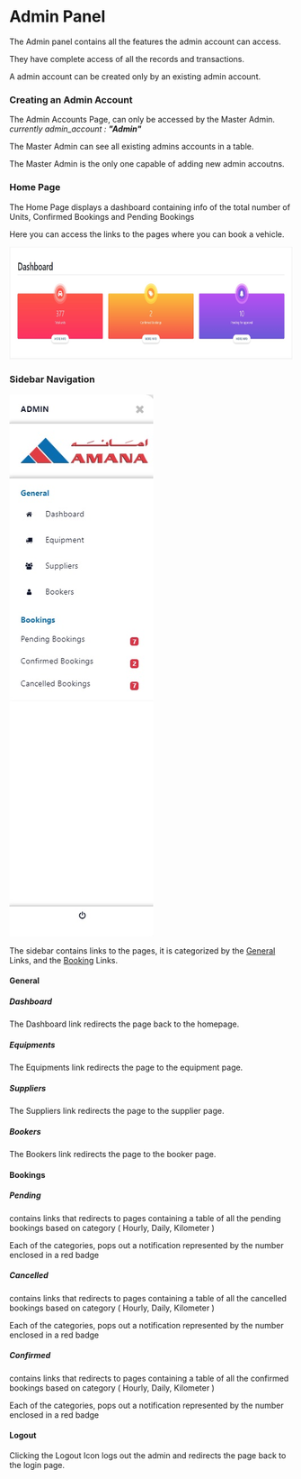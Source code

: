 # Admin Panel

The Admin panel contains all the features the admin account can access.

They have complete access of all the records and transactions.

A admin account can be created only by an existing admin account.

### Creating an Admin Account
The Admin Accounts Page, can only be accessed by the Master Admin.
_currently admin_account : **"Admin"**_

The Master Admin can see all existing admins accounts in a table.

The Master Admin is the only one capable of adding new admin accoutns.

### Home Page
     
The Home Page displays a dashboard containing info of the total number of Units, Confirmed Bookings and Pending Bookings

Here you can access the links to the pages where you can book a vehicle.


<img src="./media/Admin/dashboard.jpg"
     alt="Welcome Page"
     style="margin-left: auto; margin-right: auto; height: 200px" />   

### Sidebar Navigation

<img src="./media/Admin/sidebar.jpg"
     alt="Welcome Page"
     style="margin-left: auto; margin-right: auto; " />   

The sidebar contains links to the pages, it is categorized by the [General](admin.md#General) Links, and the [Booking](admin.md#General) Links.

#### General
##### Dashboard

The Dashboard link redirects the page back to the homepage.

##### Equipments

The Equipments link redirects the page to the equipment page.

##### Suppliers

The Suppliers link redirects the page to the supplier page.

##### Bookers

The Bookers link redirects the page to the booker page.

#### Bookings

##### Pending

contains links that redirects to pages containing a table of all the pending bookings based on category ( Hourly, Daily, Kilometer ) 

Each of the categories, pops out a notification represented by the number enclosed in a red badge

##### Cancelled

contains links that redirects to pages containing a table of all the cancelled bookings based on category ( Hourly, Daily, Kilometer ) 

Each of the categories, pops out a notification represented by the number enclosed in a red badge

##### Confirmed

contains links that redirects to pages containing a table of all the confirmed bookings based on category ( Hourly, Daily, Kilometer ) 

Each of the categories, pops out a notification represented by the number enclosed in a red badge

#### Logout

Clicking the Logout Icon logs out the admin and redirects the page back to the login page.



